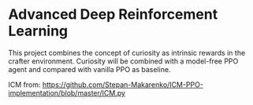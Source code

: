 # Advanced Deep Reinforcement Learning
This project combines the concept of curiosity as intrinsic rewards in the crafter environment. Curiosity will be combined with a model-free PPO agent and compared with vanilla PPO as baseline.


ICM from: https://github.com/Stepan-Makarenko/ICM-PPO-implementation/blob/master/ICM.py